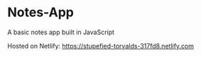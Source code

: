 # Notes-App
A basic notes app built in JavaScript

Hosted on Netlify: 
https://stupefied-torvalds-317fd8.netlify.com
